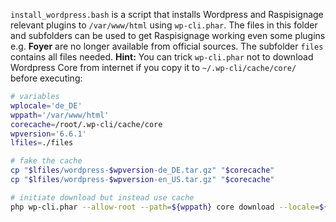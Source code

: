 `install_wordpress.bash` is a script that installs Wordpress and Raspisignage relevant plugins to `/var/www/html` using `wp-cli.phar`.
The files in this folder and subfolders can be used to get Raspisignage working even some plugins e.g. **Foyer** are no longer available from official sources.
The subfolder `files` contains all files needed.
**Hint:** You can trick `wp-cli.phar` not to download Wordpress Core from internet if you copy it to `~/.wp-cli/cache/core/` before executing:

```bash
# variables
wplocale='de_DE'
wppath='/var/www/html'
corecache=/root/.wp-cli/cache/core
wpversion='6.6.1'
lfiles=./files

# fake the cache
cp "$lfiles/wordpress-$wpversion-de_DE.tar.gz" "$corecache"
cp "$lfiles/wordpress-$wpversion-en_US.tar.gz" "$corecache"

# initiate download but instead use cache
php wp-cli.phar --allow-root --path=${wppath} core download --locale=${wplocale} --version=$wpversion
```
